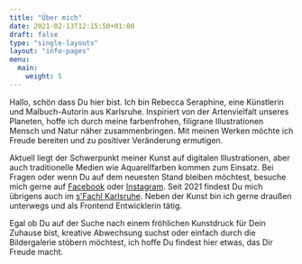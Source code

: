 ```yaml
---
title: "Über mich"
date: 2021-02-13T12:15:50+01:00
draft: false
type: "single-layouts"
layout: "info-pages"
menu:
  main:
    weight: 5
---
```


Hallo, schön dass Du hier bist. Ich bin Rebecca Seraphine, eine Künstlerin und Malbuch-Autorin aus Karlsruhe. Inspiriert von der Artenvielfalt unseres Planeten, hoffe ich durch meine farbenfrohen, filigrane Illustrationen Mensch und Natur näher zusammenbringen. Mit meinen Werken möchte ich Freude bereiten und zu positiver Veränderung ermutigen. 

Aktuell liegt der Schwerpunkt meiner Kunst auf digitalen Illustrationen, aber auch traditionelle Medien wie Aquarellfarben kommen zum Einsatz. Bei Fragen oder wenn Du auf dem neuesten Stand bleiben möchtest, besuche mich gerne auf [Facebook](https://www.facebook.com/SeraphineArts/) oder [Instagram](https://www.instagram.com/seraphinearts/). Seit 2021 findest Du mich übrigens auch im [s'Fachl Karlsruhe](https://www.fachl.at/de-at/Standorte/Deutschland/s-Fachl-Karlsruhe). Neben der Kunst bin ich gerne draußen unterwegs und als Frontend Entwicklerin tätig. 

Egal ob Du auf der Suche nach einem fröhlichen Kunstdruck für Dein Zuhause bist, kreative Abwechsung suchst oder einfach durch die Bildergalerie stöbern möchtest, ich hoffe Du findest hier etwas, das Dir Freude macht. 
